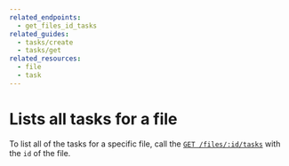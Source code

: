 ```yaml
---
related_endpoints:
  - get_files_id_tasks
related_guides:
  - tasks/create
  - tasks/get
related_resources:
  - file
  - task
---
```


# Lists all tasks for a file

To list all of the tasks for a specific file, call the 
[`GET /files/:id/tasks`](e://get_files_id_tasks) with the `id` of the file.

<Samples id='get_files_id_tasks' />
